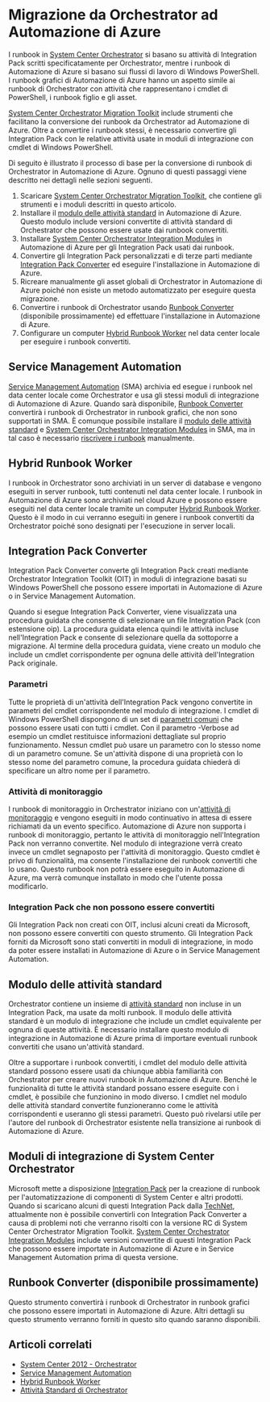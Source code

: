 <properties 
   pageTitle="Migrazione di runbook e Integration Pack a Orchestrator"
   description="Descrive come eseguire la migrazione di runbook e Integration Pack da System Center Orchestrator in Automazione di Azure."
   services="automation"
   documentationCenter=""
   authors="bwren"
   manager="stevenka"
   editor="tysonn" />
<tags 
   ms.service="automation"
   ms.devlang="na"
   ms.topic="article"
   ms.tgt_pltfrm="na"
   ms.workload="infrastructure-services"
   ms.date="05/22/2015"
   ms.author="bwren" />


# Migrazione da Orchestrator ad Automazione di Azure

I runbook in [System Center Orchestrator](http://technet.microsoft.com/library/hh237242.aspx) si basano su attività di Integration Pack scritti specificatamente per Orchestrator, mentre i runbook di Automazione di Azure si basano sui flussi di lavoro di Windows PowerShell. I runbook grafici di Automazione di Azure hanno un aspetto simile ai runbook di Orchestrator con attività che rappresentano i cmdlet di PowerShell, i runbook figlio e gli asset.

[System Center Orchestrator Migration Toolkit](http://www.microsoft.com/download/details.aspx?id=47323&WT.mc_id=rss_alldownloads_all) include strumenti che facilitano la conversione dei runbook da Orchestrator ad Automazione di Azure. Oltre a convertire i runbook stessi, è necessario convertire gli Integration Pack con le relative attività usate in moduli di integrazione con cmdlet di Windows PowerShell.

Di seguito è illustrato il processo di base per la conversione di runbook di Orchestrator in Automazione di Azure. Ognuno di questi passaggi viene descritto nei dettagli nelle sezioni seguenti.

1.  Scaricare [System Center Orchestrator Migration Toolkit](http://www.microsoft.com/download/details.aspx?id=47323&WT.mc_id=rss_alldownloads_all), che contiene gli strumenti e i moduli descritti in questo articolo. 
2.  Installare il [modulo delle attività standard](#standard-activities-module) in Automazione di Azure. Questo modulo include versioni convertite di attività standard di Orchestrator che possono essere usate dai runbook convertiti.
2.  Installare [System Center Orchestrator Integration Modules](#system-center-orchestrator-integration-modules) in Automazione di Azure per gli Integration Pack usati dai runbook. 
3.  Convertire gli Integration Pack personalizzati e di terze parti mediante [Integration Pack Converter](#integration-pack-converter) ed eseguire l'installazione in Automazione di Azure.
4.  Ricreare manualmente gli asset globali di Orchestrator in Automazione di Azure poiché non esiste un metodo automatizzato per eseguire questa migrazione.
5.  Convertire i runbook di Orchestrator usando [Runbook Converter](#runbook-converter-coming-soon) (disponibile prossimamente) ed effettuare l'installazione in Automazione di Azure.
6.  Configurare un computer [Hybrid Runbook Worker](#hybrid-runbook-worker) nel data center locale per eseguire i runbook convertiti.

## Service Management Automation

[Service Management Automation](http://technet.microsoft.com/library/dn469260.aspx) (SMA) archivia ed esegue i runbook nel data center locale come Orchestrator e usa gli stessi moduli di integrazione di Automazione di Azure. Quando sarà disponibile, [Runbook Converter](#runbook-converter-coming-soon) convertirà i runbook di Orchestrator in runbook grafici, che non sono supportati in SMA. È comunque possibile installare il [modulo delle attività standard](#standard-activities-module) e [System Center Orchestrator Integration Modules](#system-center-orchestrator-integration-modules) in SMA, ma in tal caso è necessario [riscrivere i runbook](http://technet.microsoft.com/library/dn469262.aspx) manualmente.

## Hybrid Runbook Worker

I runbook in Orchestrator sono archiviati in un server di database e vengono eseguiti in server runbook, tutti contenuti nel data center locale. I runbook in Automazione di Azure sono archiviati nel cloud Azure e possono essere eseguiti nel data center locale tramite un computer [Hybrid Runbook Worker](automation-hybrid-runbook-worker.md). Questo è il modo in cui verranno eseguiti in genere i runbook convertiti da Orchestrator poiché sono designati per l'esecuzione in server locali.

## Integration Pack Converter

Integration Pack Converter converte gli Integration Pack creati mediante Orchestrator Integration Toolkit (OIT) in moduli di integrazione basati su Windows PowerShell che possono essere importati in Automazione di Azure o in Service Management Automation.

Quando si esegue Integration Pack Converter, viene visualizzata una procedura guidata che consente di selezionare un file Integration Pack (con estensione oip). La procedura guidata elenca quindi le attività incluse nell'Integration Pack e consente di selezionare quella da sottoporre a migrazione. Al termine della procedura guidata, viene creato un modulo che include un cmdlet corrispondente per ognuna delle attività dell'Integration Pack originale.


### Parametri

Tutte le proprietà di un'attività dell'Integration Pack vengono convertite in parametri del cmdlet corrispondente nel modulo di integrazione. I cmdlet di Windows PowerShell dispongono di un set di [parametri comuni](http://technet.microsoft.com/library/hh847884.aspx) che possono essere usati con tutti i cmdlet. Con il parametro -Verbose ad esempio un cmdlet restituisce informazioni dettagliate sul proprio funzionamento. Nessun cmdlet può usare un parametro con lo stesso nome di un parametro comune. Se un'attività dispone di una proprietà con lo stesso nome del parametro comune, la procedura guidata chiederà di specificare un altro nome per il parametro.

### Attività di monitoraggio

I runbook di monitoraggio in Orchestrator iniziano con un'[attività di monitoraggio](http://technet.microsoft.com/library/hh403827.aspx) e vengono eseguiti in modo continuativo in attesa di essere richiamati da un evento specifico. Automazione di Azure non supporta i runbook di monitoraggio, pertanto le attività di monitoraggio nell'Integration Pack non verranno convertite. Nel modulo di integrazione verrà creato invece un cmdlet segnaposto per l'attività di monitoraggio. Questo cmdlet è privo di funzionalità, ma consente l'installazione dei runbook convertiti che lo usano. Questo runbook non potrà essere eseguito in Automazione di Azure, ma verrà comunque installato in modo che l'utente possa modificarlo.

### Integration Pack che non possono essere convertiti

Gli Integration Pack non creati con OIT, inclusi alcuni creati da Microsoft, non possono essere convertiti con questo strumento. Gli Integration Pack forniti da Microsoft sono stati convertiti in moduli di integrazione, in modo da poter essere installati in Automazione di Azure o in Service Management Automation.


## Modulo delle attività standard

Orchestrator contiene un insieme di [attività standard](http://technet.microsoft.com/library/hh403832.aspx) non incluse in un Integration Pack, ma usate da molti runbook. Il modulo delle attività standard è un modulo di integrazione che include un cmdlet equivalente per ognuna di queste attività. È necessario installare questo modulo di integrazione in Automazione di Azure prima di importare eventuali runbook convertiti che usano un'attività standard.

Oltre a supportare i runbook convertiti, i cmdlet del modulo delle attività standard possono essere usati da chiunque abbia familiarità con Orchestrator per creare nuovi runbook in Automazione di Azure. Benché le funzionalità di tutte le attività standard possano essere eseguite con i cmdlet, è possibile che funzionino in modo diverso. I cmdlet nel modulo delle attività standard convertite funzioneranno come le attività corrispondenti e useranno gli stessi parametri. Questo può rivelarsi utile per l'autore del runbook di Orchestrator esistente nella transizione ai runbook di Automazione di Azure.

## Moduli di integrazione di System Center Orchestrator
Microsoft mette a disposizione [Integration Pack](http://technet.microsoft.com/library/hh295851.aspx) per la creazione di runbook per l'automatizzazione di componenti di System Center e altri prodotti. Quando si scaricano alcuni di questi Integration Pack dalla [TechNet](http://www.microsoft.com/download/details.aspx?id=39622), attualmente non è possibile convertirli con Integration Pack Converter a causa di problemi noti che verranno risolti con la versione RC di System Center Orchestrator Migration Toolkit. [System Center Orchestrator Integration Modules](http://www.microsoft.com/download/details.aspx?id=47324&WT.mc_id=rss_alldownloads_all) include versioni convertite di questi Integration Pack che possono essere importate in Automazione di Azure e in Service Management Automation prima di questa versione.

## Runbook Converter (disponibile prossimamente)

Questo strumento convertirà i runbook di Orchestrator in runbook grafici che possono essere importati in Automazione di Azure. Altri dettagli su questo strumento verranno forniti in questo sito quando saranno disponibili.

## Articoli correlati

- [System Center 2012 - Orchestrator](http://technet.microsoft.com/library/hh237242.aspx)
- [Service Management Automation](https://technet.microsoft.com/library/dn469260.aspx)
- [Hybrid Runbook Worker](automation-hybrid-runbook-worker.md)
- [Attività Standard di Orchestrator](http://technet.microsoft.com/library/hh403832.aspx)

<!---HONumber=58-->
